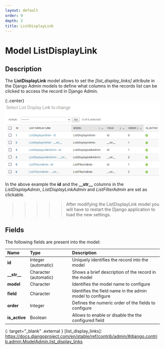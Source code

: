 ```yaml
---
layout: default
order: 9
depth: 2
title: ListDisplayLink
---
```

# Model ListDisplayLink

## Description

The **ListDisplayLink** model allows to set the *[list_display_links]* attribute
in the Django Admin models to define what columns in the records list can be
clicked to access the record in Django Admin.

{:.center}
![Clickable columns](/resources/django-admin-settings/archive/latest/english/listdisplaylink.png)

In the above example the **id** and the **\_\_str\_\_** columns in the
*ListDisplayAdmin*, *ListDisplayLinkAdmin* and *ListFilterAdmin* are set as clickable.

>>>>> After modifying the ListDisplayLink model you will have to restart the
>>>>> Django application to load the new settings.

## Fields

The following fields are present into the model:

| Name            | Type                  | Description                                               |
|:----------------|:----------------------|:----------------------------------------------------------|
| **id**          | Integer (automatic)   | Uniquely identifies the record into the model             |
| **\_\_str\_\_** | Character (automatic) | Shows a brief description of the record in the model      |
| **model**       | Character             | Identifies the model name to configure                    |
| **field**       | Character             | Identifies the field name in the admin model to configure |
| **order**       | Integer               | Defines the numeric order of the fields to configure      |
| **is_active**   | Boolean               | Allows to enable or disable the the configured field      |

{: target="_blank" .external }
[list_display_links]: https://docs.djangoproject.com/en/stable/ref/contrib/admin/#django.contrib.admin.ModelAdmin.list_display_links
